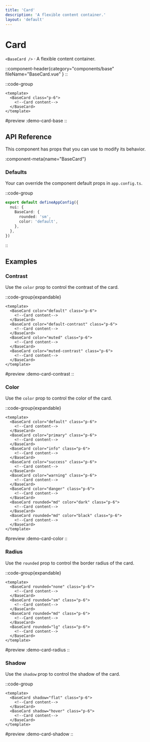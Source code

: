 ```yaml
---
title: 'Card'
description: 'A flexible content container.'
layout: 'default'
---
```


# Card

`<BaseCard />` · A flexible content container.

::component-header{category="components/base" fileName="BaseCard.vue" }
::

::code-group

```vue [DemoCardBase.vue]
<template>
  <BaseCard class="p-6">
    <!--Card content-->
  </BaseCard>
</template>
```

#preview
:demo-card-base
::

## API Reference

This component has props that you can use to modify its behavior.

:component-meta{name="BaseCard"}

### Defaults

Your can override the component default props in `app.config.ts`.

::code-group

```ts [app.config.ts]
export default defineAppConfig({
  nui: {
    BaseCard: {
      rounded: 'sm',
      color: 'default',
    },
  },
})
```

::

## Examples

### Contrast

Use the `color` prop to control the contrast of the card.

::code-group{expandable}

```vue [DemoCardContrast.vue]
<template>
  <BaseCard color="default" class="p-6">
    <!--Card content-->
  </BaseCard>
  <BaseCard color="default-contrast" class="p-6">
    <!--Card content-->
  </BaseCard>
  <BaseCard color="muted" class="p-6">
    <!--Card content-->
  </BaseCard>
  <BaseCard color="muted-contrast" class="p-6">
    <!--Card content-->
  </BaseCard>
</template>
```

#preview
:demo-card-contrast
::

### Color

Use the `color` prop to control the color of the card.

::code-group{expandable}

```vue [DemoCardColor.vue]
<template>
  <BaseCard color="default" class="p-6">
    <!--Card content-->
  </BaseCard>
  <BaseCard color="primary" class="p-6">
    <!--Card content-->
  </BaseCard>
  <BaseCard color="info" class="p-6">
    <!--Card content-->
  </BaseCard>
  <BaseCard color="success" class="p-6">
    <!--Card content-->
  </BaseCard>
  <BaseCard color="warning" class="p-6">
    <!--Card content-->
  </BaseCard>
  <BaseCard color="danger" class="p-6">
    <!--Card content-->
  </BaseCard>
  <BaseCard rounded="md" color="dark" class="p-6">
    <!--Card content-->
  </BaseCard>
  <BaseCard rounded="md" color="black" class="p-6">
    <!--Card content-->
  </BaseCard>
</template>
```

#preview
:demo-card-color
::

### Radius

Use the `rounded` prop to control the border radius of the card.

::code-group{expandable}

```vue [DemoCardRadius.vue]
<template>
  <BaseCard rounded="none" class="p-6">
    <!--Card content-->
  </BaseCard>
  <BaseCard rounded="sm" class="p-6">
    <!--Card content-->
  </BaseCard>
  <BaseCard rounded="md" class="p-6">
    <!--Card content-->
  </BaseCard>
  <BaseCard rounded="lg" class="p-6">
    <!--Card content-->
  </BaseCard>
</template>
```

#preview
:demo-card-radius
::

### Shadow

Use the `shadow` prop to control the shadow of the card.

::code-group

```vue [DemoCardShadow.vue]
<template>
  <BaseCard shadow="flat" class="p-6">
    <!--Card content-->
  </BaseCard>
  <BaseCard shadow="hover" class="p-6">
    <!--Card content-->
  </BaseCard>
</template>
```

#preview
:demo-card-shadow
::
